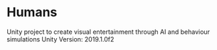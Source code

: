 # Humans
Unity project to create visual entertainment through AI and behaviour simulations
Unity Version: 2019.1.0f2
